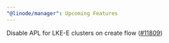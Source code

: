 ```yaml
---
"@linode/manager": Upcoming Features
---
```


Disable APL for LKE-E clusters on create flow ([#11809](https://github.com/linode/manager/pull/11809))

